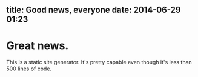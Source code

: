 title: Good news, everyone
date: 2014-06-29 01:23
---

# Great news.

This is a static site generator.
It's pretty capable even though it's less than 500 lines of code.

